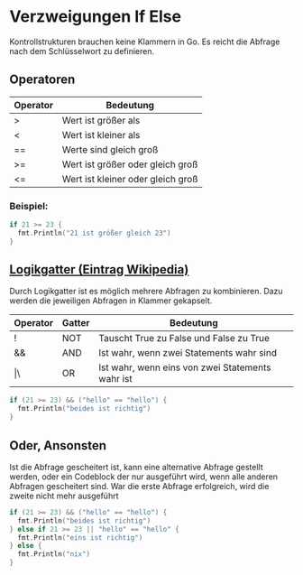 # Verzweigungen If Else
Kontrollstrukturen brauchen keine Klammern in Go. Es reicht die Abfrage nach dem Schlüsselwort zu definieren.

## Operatoren

| Operator | Bedeutung                    |
|----------|------------------------------|
| >  | Wert ist größer als                |
| <  | Wert ist kleiner als               |
| == | Werte sind gleich groß             |
| >= | Wert ist größer oder gleich groß   |
| <= | Wert ist kleiner oder gleich groß  |

### Beispiel:
  ```go
  if 21 >= 23 {
    fmt.Println("21 ist größer gleich 23")
  }
  ```


## [Logikgatter (Eintrag Wikipedia)](https://de.wikipedia.org/wiki/Logikgatter#Typen_von_Logikgattern_und_Symbolik)
Durch Logikgatter ist es möglich mehrere Abfragen zu kombinieren. Dazu werden die jeweiligen Abfragen in Klammer gekapselt.

  | Operator | Gatter | Bedeutung                                         |
  |----------|--------|---------------------------------------------------|
  | !        | NOT    | Tauscht True zu False und False zu True           |
  | &&       | AND    | Ist wahr, wenn zwei Statements wahr sind          |
  | \|\      | OR     | Ist wahr, wenn eins von zwei Statements wahr ist  |

  ```go
  if (21 >= 23) && ("hello" == "hello") {
    fmt.Println("beides ist richtig")
  }
  ```

## Oder, Ansonsten
Ist die Abfrage gescheitert ist, kann eine alternative Abfrage gestellt werden, oder ein Codeblock der nur ausgeführt wird, wenn alle anderen Abfragen gescheitert sind. War die erste Abfrage erfolgreich, wird die zweite nicht mehr ausgeführt
  ```go
  if (21 >= 23) && ("hello" == "hello") {
    fmt.Println("beides ist richtig")
  } else if 21 >= 23 || "hello" == "hello" {
    fmt.Println("eins ist richtig")
  } else {
    fmt.Println("nix")
  }
  ```
